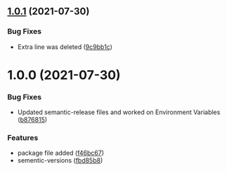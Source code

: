 ## [1.0.1](https://github.com/extracoding/animated-fiesta/compare/v1.0.0...v1.0.1) (2021-07-30)


### Bug Fixes

* Extra line was deleted ([9c9bb1c](https://github.com/extracoding/animated-fiesta/commit/9c9bb1c430f8dfe94d209bab5172c29ed9cbcbd3))

# 1.0.0 (2021-07-30)


### Bug Fixes

* Updated semantic-release files and worked on Environment Variables ([b876815](https://github.com/extracoding/animated-fiesta/commit/b8768154dafe313c884b411b28ec009f82601d58))


### Features

* package file added ([f46bc67](https://github.com/extracoding/animated-fiesta/commit/f46bc67b4096bc327ce45083ea98ce3778ee2089))
* sementic-versions ([fbd85b8](https://github.com/extracoding/animated-fiesta/commit/fbd85b8fcf04686e9104edf6e953ae47fcadb305))
